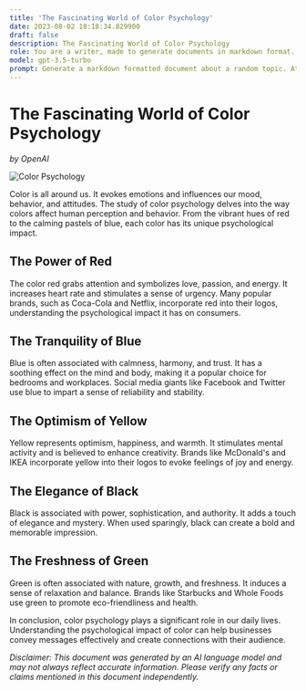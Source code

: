 ```yaml
---
title: 'The Fascinating World of Color Psychology'
date: 2023-08-02 18:18:34.829900
draft: false
description: The Fascinating World of Color Psychology
role: You are a writer, made to generate documents in markdown format. It is very important that all of the documents you generate are in valid markdown format.
model: gpt-3.5-turbo
prompt: Generate a markdown formatted document about a random topic. At the bottom, include a disclaimer explaining that the document was generated by you. The first line of the document should be the title. Make sure that the entire document is in proper markdown format, using a mix of various tags to make the document visually appealing.
---
```


# The Fascinating World of Color Psychology

*by OpenAI*

![Color Psychology](https://cdn.pixabay.com/photo/2018/01/06/15/24/color-3064081_960_720.jpg)

Color is all around us. It evokes emotions and influences our mood, behavior, and attitudes. The study of color psychology delves into the way colors affect human perception and behavior. From the vibrant hues of red to the calming pastels of blue, each color has its unique psychological impact.

## The Power of Red

The color red grabs attention and symbolizes love, passion, and energy. It increases heart rate and stimulates a sense of urgency. Many popular brands, such as Coca-Cola and Netflix, incorporate red into their logos, understanding the psychological impact it has on consumers.

## The Tranquility of Blue

Blue is often associated with calmness, harmony, and trust. It has a soothing effect on the mind and body, making it a popular choice for bedrooms and workplaces. Social media giants like Facebook and Twitter use blue to impart a sense of reliability and stability.

## The Optimism of Yellow

Yellow represents optimism, happiness, and warmth. It stimulates mental activity and is believed to enhance creativity. Brands like McDonald's and IKEA incorporate yellow into their logos to evoke feelings of joy and energy.

## The Elegance of Black

Black is associated with power, sophistication, and authority. It adds a touch of elegance and mystery. When used sparingly, black can create a bold and memorable impression.

## The Freshness of Green

Green is often associated with nature, growth, and freshness. It induces a sense of relaxation and balance. Brands like Starbucks and Whole Foods use green to promote eco-friendliness and health.

In conclusion, color psychology plays a significant role in our daily lives. Understanding the psychological impact of color can help businesses convey messages effectively and create connections with their audience.

*Disclaimer: This document was generated by an AI language model and may not always reflect accurate information. Please verify any facts or claims mentioned in this document independently.*
